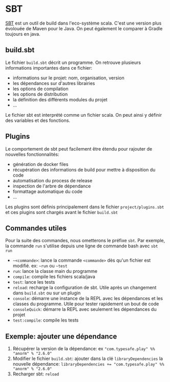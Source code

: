 # SBT

[SBT](http://www.scala-sbt.org) est un outil de build dans l'eco-système scala. C'est une version plus évolouée de Maven pour le Java.
On peut également le comparer à Gradle toujours en java.

## build.sbt

Le fichier `build.sbt` décrit un programme. On retrouve plusieurs informations importantes dans ce fichier:

- informations sur le projet: nom, organisation, version
- les dépendances sur d'autres librairies
- les options de compilation
- les options de distribution
- la définition des différents modules du projet
- ...

Le fichier sbt est interprété comme un fichier scala. On peut ainsi y définir des variables et des fonctions.

## Plugins

Le comportement de sbt peut facilement être étendu pour rajouter de nouvelles fonctionnalités:

- génération de docker files
- récupération des informations de build pour mettre à disposition du code
- automatisation du process de release
- inspection de l'arbre de dépendance
- formattage automatique du code
- ...

Les plugins sont définis principalement dans le fichier `project/plugins.sbt` et ces plugins sont chargés avant le fichier `build.sbt`

## Commandes utiles

Pour la suite des commandes, nous ometterons le préfixe `sbt`. Par exemple, la commande `run` s'utilise depuis une ligne de commande bash avec `sbt run`

- `~<commande>`: lance la commande `<commande>` dès qu'un fichier est modifié. ex: `~run` ou `~test`
- `run`: lance la classe main du programme
- `compile`: compile les fichiers scala/java
- `test`: lance les tests
- `reload`: recharge la configuration de sbt. Utile après un changement dans `build.sbt` ou sur un plugin
- `console`: démarre une instance de la REPL avec les dépendances et les classes du programme. Utile pour tester rapidement un bout de code
- `consoleQuick`: démarre la REPL avec seulement les dépendances du projet
- `test:compile`: compile les tests

## Exemple: ajouter une dépendance

1. Récupérer la version de la dépendance: ex `"com.typesafe.play" %% "anorm" % "2.6.0"`
2. Modifier le fichier `build.sbt`: ajouter dans la clé `libraryDependencies` la nouvelle dépendance: `libraryDependencies += "com.typesafe.play" %% "anorm" % "2.6.0"`
3. Recharger sbt: `reload`
